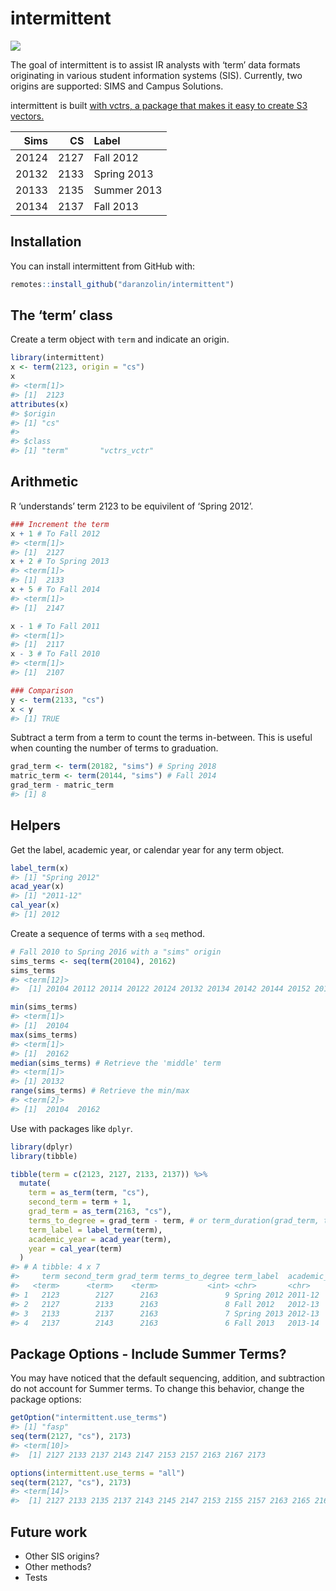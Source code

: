 
<!-- README.md is generated from README.Rmd. Please edit that file -->

# intermittent

<!-- badges: start -->

![](https://camo.githubusercontent.com/ea6e0ff99602c3563e3dd684abf60b30edceaeef/68747470733a2f2f696d672e736869656c64732e696f2f62616467652f6c6966656379636c652d6578706572696d656e74616c2d6f72616e67652e737667)
<!-- badges: end -->

The goal of intermittent is to assist IR analysts with ‘term’ data
formats originating in various student information systems (SIS).
Currently, two origins are supported: SIMS and Campus Solutions.

intermittent is built [with vctrs, a package that makes it easy to
create S3 vectors.](https://github.com/r-lib/vctrs)

|  Sims |   CS | Label       |
| ----: | ---: | :---------- |
| 20124 | 2127 | Fall 2012   |
| 20132 | 2133 | Spring 2013 |
| 20133 | 2135 | Summer 2013 |
| 20134 | 2137 | Fall 2013   |

## Installation

You can install intermittent from GitHub with:

``` r
remotes::install_github("daranzolin/intermittent")
```

## The ‘term’ class

Create a term object with `term` and indicate an origin.

``` r
library(intermittent)
x <- term(2123, origin = "cs")
x
#> <term[1]>
#> [1]  2123
attributes(x)
#> $origin
#> [1] "cs"
#> 
#> $class
#> [1] "term"       "vctrs_vctr"
```

## Arithmetic

R ‘understands’ term 2123 to be equivilent of ‘Spring 2012’.

``` r
### Increment the term
x + 1 # To Fall 2012
#> <term[1]>
#> [1]  2127
x + 2 # To Spring 2013
#> <term[1]>
#> [1]  2133
x + 5 # To Fall 2014
#> <term[1]>
#> [1]  2147

x - 1 # To Fall 2011
#> <term[1]>
#> [1]  2117
x - 3 # To Fall 2010
#> <term[1]>
#> [1]  2107

### Comparison
y <- term(2133, "cs")
x < y 
#> [1] TRUE
```

Subtract a term from a term to count the terms in-between. This is
useful when counting the number of terms to graduation.

``` r
grad_term <- term(20182, "sims") # Spring 2018
matric_term <- term(20144, "sims") # Fall 2014
grad_term - matric_term 
#> [1] 8
```

## Helpers

Get the label, academic year, or calendar year for any term object.

``` r
label_term(x)
#> [1] "Spring 2012"
acad_year(x)
#> [1] "2011-12"
cal_year(x)
#> [1] 2012
```

Create a sequence of terms with a `seq` method.

``` r
# Fall 2010 to Spring 2016 with a "sims" origin
sims_terms <- seq(term(20104), 20162)
sims_terms
#> <term[12]>
#>  [1] 20104 20112 20114 20122 20124 20132 20134 20142 20144 20152 20154 20162

min(sims_terms)
#> <term[1]>
#> [1]  20104
max(sims_terms)
#> <term[1]>
#> [1]  20162
median(sims_terms) # Retrieve the 'middle' term
#> <term[1]>
#> [1] 20132
range(sims_terms) # Retrieve the min/max
#> <term[2]>
#> [1]  20104  20162
```

Use with packages like `dplyr`.

``` r
library(dplyr)
library(tibble)

tibble(term = c(2123, 2127, 2133, 2137)) %>% 
  mutate(
    term = as_term(term, "cs"),
    second_term = term + 1,
    grad_term = as_term(2163, "cs"),
    terms_to_degree = grad_term - term, # or term_duration(grad_term, term)
    term_label = label_term(term),
    academic_year = acad_year(term),
    year = cal_year(term)
  )
#> # A tibble: 4 x 7
#>     term second_term grad_term terms_to_degree term_label  academic_year  year
#>   <term>      <term>    <term>           <int> <chr>       <chr>         <dbl>
#> 1   2123        2127      2163               9 Spring 2012 2011-12        2012
#> 2   2127        2133      2163               8 Fall 2012   2012-13        2012
#> 3   2133        2137      2163               7 Spring 2013 2012-13        2013
#> 4   2137        2143      2163               6 Fall 2013   2013-14        2013
```

## Package Options - Include Summer Terms?

You may have noticed that the default sequencing, addition, and
subtraction do not account for Summer terms. To change this behavior,
change the package options:

``` r
getOption("intermittent.use_terms")
#> [1] "fasp"
seq(term(2127, "cs"), 2173)
#> <term[10]>
#>  [1] 2127 2133 2137 2143 2147 2153 2157 2163 2167 2173

options(intermittent.use_terms = "all")
seq(term(2127, "cs"), 2173)
#> <term[14]>
#>  [1] 2127 2133 2135 2137 2143 2145 2147 2153 2155 2157 2163 2165 2167 2173
```

## Future work

  - Other SIS origins?
  - Other methods?
  - Tests
